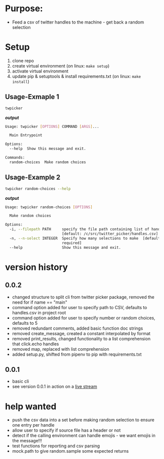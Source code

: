 # Purpose:
- Feed a csv of twitter handles to the machine - get back a random selection


# Setup
1. clone repo
2. create virtual environment (on linux: ```make setup```)
3. activate virtual environment
4. update pip & setuptools & install requirements.txt (on linux: ```make install```)





## Usage-Exmaple 1
```bash
twpicker
```
***output***
```bash
Usage: twpicker [OPTIONS] COMMAND [ARGS]...

  Main Entrypoint

Options:
  --help  Show this message and exit.

Commands:
  random-choices  Make random choices
```

## Usage-Example 2
```bash
twpicker random-choices --help
```
***output***
```bash
Usage: twpicker random-choices [OPTIONS]

  Make random choices

Options:
  -i, --filepath PATH     specify the file path containing list of handles
                          [default: /c/src/twitter_picker/handles.csv]
  -n, --n-select INTEGER  Specify how many selections to make  [default: 5;
                          required]
  --help                  Show this message and exit.
```





# version history

## 0.0.2
 - changed structure to split cli from twitter picker package, removed the need for if name == "main"
 - command option added for user to specify path to CSV, defaults to handles.csv in project root
 - command option added for user to specify number or random choices, defaults to 5
 - removed redundant comments, added basic function doc strings
 - removed create_message, created a constant interpolated by format
 - removed print_results, changed functionality to a list comprehension that click.echo handles
 - removed map, replaced with list comprehension
 - added setup.py, shifted from pipenv to pip with requirements.txt

## 0.0.1
- basic cli
- see version 0.0.1 in action on a [live stream](https://youtu.be/XomBuBHhfhg?t=512)

# help wanted
- push the csv data into a set before making random selection to ensure one entry per handle
- allow user to specify if source file has a header or not
- detect if the calling environment can handle emojis - we want emojis in the message!!!
- test functions for reporting and csv parsing
- mock.path to give random.sample some expected returns